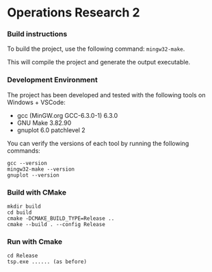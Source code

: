 # Operations Research 2

### Build instructions
To build the project, use the following command:
```mingw32-make```.

This will compile the project and generate the output executable.

### Development Environment
The project has been developed and tested with the following tools on Windows + VSCode:
- gcc (MinGW\.org GCC-6.3.0-1) 6.3.0
- GNU Make 3.82.90
- gnuplot 6.0 patchlevel 2

You can verify the versions of each tool by running the following commands:
```
gcc --version
mingw32-make --version
gnuplot --version
```
### Build with CMake
```
mkdir build
cd build
cmake -DCMAKE_BUILD_TYPE=Release ..
cmake --build . --config Release
```
### Run with Cmake
```
cd Release
tsp.exe ...... (as before)
```